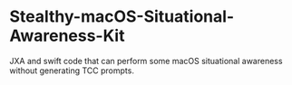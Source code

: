 # Stealthy-macOS-Situational-Awareness-Kit
JXA and swift code that can perform some macOS situational awareness without generating TCC prompts.

